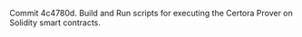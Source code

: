 Commit 4c4780d.                    Build and Run scripts for executing the Certora Prover on Solidity smart contracts.